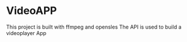 # VideoAPP
This project is built with ffmpeg and opensles
The API is used to build a videoplayer App
